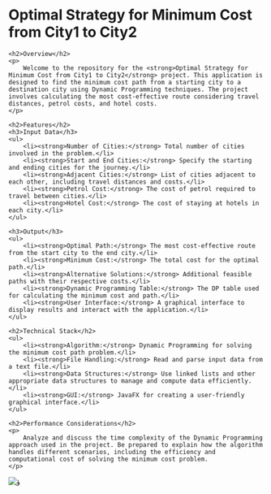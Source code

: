 <!DOCTYPE html>
<html lang="en">
<head>
    <meta charset="UTF-8">
    <meta name="viewport" content="width=device-width, initial-scale=1.0">
    <title>Optimal Strategy for Minimum Cost</title>
</head>
<body>
    <h1>Optimal Strategy for Minimum Cost from City1 to City2</h1>

    <h2>Overview</h2>
    <p>
        Welcome to the repository for the <strong>Optimal Strategy for Minimum Cost from City1 to City2</strong> project. This application is designed to find the minimum cost path from a starting city to a destination city using Dynamic Programming techniques. The project involves calculating the most cost-effective route considering travel distances, petrol costs, and hotel costs.
    </p>

    <h2>Features</h2>
    <h3>Input Data</h3>
    <ul>
        <li><strong>Number of Cities:</strong> Total number of cities involved in the problem.</li>
        <li><strong>Start and End Cities:</strong> Specify the starting and ending cities for the journey.</li>
        <li><strong>Adjacent Cities:</strong> List of cities adjacent to each other, including travel distances and costs.</li>
        <li><strong>Petrol Cost:</strong> The cost of petrol required to travel between cities.</li>
        <li><strong>Hotel Cost:</strong> The cost of staying at hotels in each city.</li>
    </ul>

    <h3>Output</h3>
    <ul>
        <li><strong>Optimal Path:</strong> The most cost-effective route from the start city to the end city.</li>
        <li><strong>Minimum Cost:</strong> The total cost for the optimal path.</li>
        <li><strong>Alternative Solutions:</strong> Additional feasible paths with their respective costs.</li>
        <li><strong>Dynamic Programming Table:</strong> The DP table used for calculating the minimum cost and path.</li>
        <li><strong>User Interface:</strong> A graphical interface to display results and interact with the application.</li>
    </ul>

    <h2>Technical Stack</h2>
    <ul>
        <li><strong>Algorithm:</strong> Dynamic Programming for solving the minimum cost path problem.</li>
        <li><strong>File Handling:</strong> Read and parse input data from a text file.</li>
        <li><strong>Data Structures:</strong> Use linked lists and other appropriate data structures to manage and compute data efficiently.</li>
        <li><strong>GUI:</strong> JavaFX for creating a user-friendly graphical interface.</li>
    </ul>

    <h2>Performance Considerations</h2>
    <p>
        Analyze and discuss the time complexity of the Dynamic Programming approach used in the project. Be prepared to explain how the algorithm handles different scenarios, including the efficiency and computational cost of solving the minimum cost problem.
    </p>
</body>
</html>


![ؤ](https://github.com/user-attachments/assets/63a370fb-e0cb-48f1-a53d-aaa04937f32d)









